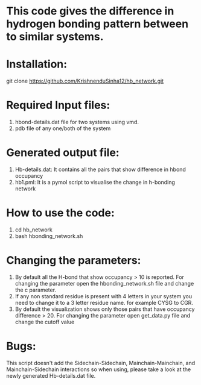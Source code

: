 # This code gives the difference in hydrogen bonding pattern between to similar systems.

# Installation:
  git clone https://github.com/KrishnenduSinha12/hb_network.git

# Required Input files:
   1. hbond-details.dat file for two systems using vmd.
   2. pdb file of any one/both of the system

# Generated output file:
   1. Hb-details.dat: It contains all the pairs that show difference in hbond occupancy
   2. hb1.pml: It is a pymol script to visualise the change in h-bonding network

# How to use the code: 
   1. cd hb_network
   2. bash hbonding_network.sh 

# Changing the parameters:
   1. By default all the H-bond that show occupancy > 10 is reported. For changing the parameter open the hbonding_network.sh file and change the c parameter.
   2. If any non standard residue is present with 4 letters in your system you need to change it to a 3 letter residue name. for example CYSG to CGR.
   3. By default the visualization shows only those pairs that have occupancy difference > 20. For changing the parameter open get_data.py file and change the cutoff value

# Bugs:
   This script doesn't add the Sidechain-Sidechain, Mainchain-Mainchain, and Mainchain-Sidechain interactions so when using, please take a look at the newly generated Hb-details.dat file. 
